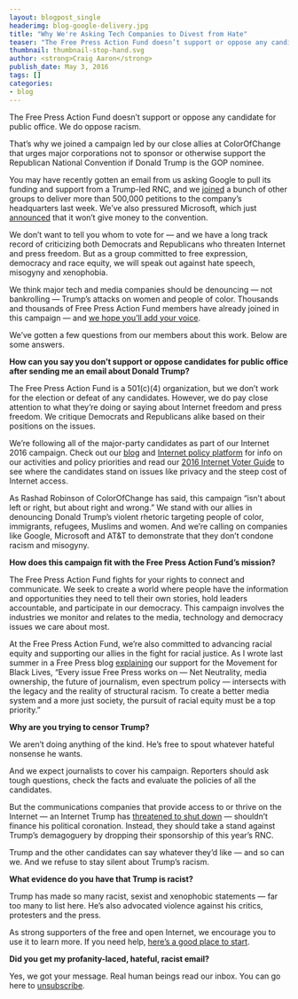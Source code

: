 ```yaml
---
layout: blogpost_single
headerimg: blog-google-delivery.jpg
title: "Why We're Asking Tech Companies to Divest from Hate"
teaser: "The Free Press Action Fund doesn’t support or oppose any candidate for public office. We do oppose racism."
thumbnail: thumbnail-stop-hand.svg
author: <strong>Craig Aaron</strong>
publish_date: May 3, 2016
tags: []
categories:
- blog
---
```

The Free Press Action Fund doesn’t support or oppose any candidate for public office. We do oppose racism.

That’s why we joined a campaign led by our close allies at ColorOfChange that urges major corporations not to sponsor or otherwise support the Republican National Convention if Donald Trump is the GOP nominee.

You may have recently gotten an email from us asking Google to pull its funding and support from a Trump-led RNC, and we <a href='https://twitter.com/wearevsgoliath/status/725749214181912576'>joined</a> a bunch of other groups to deliver more than 500,000 petitions to the company’s headquarters last week. We’ve also pressured Microsoft, which just <a href='http://www.nytimes.com/politics/first-draft/2016/04/29/microsoft-will-not-donate-money-to-republicans-convention/'>announced</a> that it won’t give money to the convention.

We don’t want to tell you whom to vote for — and we have a long track record of criticizing both Democrats and Republicans who threaten Internet and press freedom. But as a group committed to free expression, democracy and race equity, we will speak out against hate speech, misogyny and xenophobia.

We think major tech and media companies should be denouncing — not bankrolling — Trump’s attacks on women and people of color. Thousands and thousands of Free Press Action Fund members have already joined in this campaign — and <a href='http://act.freepress.net/sign/internet_2016_rnc?source=FPblog'>we hope you’ll add your voice</a>.

We’ve gotten a few questions from our members about this work. Below are some answers.

<strong>How can you say you don’t support or oppose candidates for public office after sending me an email about Donald Trump?</strong>

The Free Press Action Fund is a 501(c)(4) organization, but we don’t work for the election or defeat of any candidates. However, we do pay close attention to what they’re doing or saying about Internet freedom and press freedom. We critique Democrats and Republicans alike based on their positions on the issues.

We’re following all of the major-party candidates as part of our Internet 2016 campaign. Check out our <a href='https://internet2016.net/blog/'>blog</a> and <a href='https://internet2016.net/policyplatform/'>Internet policy platform</a> for info on our activities and policy priorities and read our <a href='https://internet2016.net/voter-guide/'>2016 Internet Voter Guide</a> to see where the candidates stand on issues like privacy and the steep cost of Internet access.

As Rashad Robinson of ColorOfChange has said, this campaign “isn’t about left or right, but about right and wrong.” We stand with our allies in denouncing Donald Trump’s violent rhetoric targeting people of color, immigrants, refugees, Muslims and women. And we’re calling on companies like Google, Microsoft and AT&T to demonstrate that they don’t condone racism and misogyny.

<strong>How does this campaign fit with the Free Press Action Fund’s mission?</strong>

The Free Press Action Fund fights for your rights to connect and communicate. We seek to create a world where people have the information and opportunities they need to tell their own stories, hold leaders accountable, and participate in our democracy. This campaign involves the industries we monitor and relates to the media, technology and democracy issues we care about most.

At the Free Press Action Fund, we’re also committed to advancing racial equity and supporting our allies in the fight for racial justice. As I wrote last summer in a Free Press blog <a href='http://www.freepress.net/blog/2015/08/14/we-stand-blacklivesmatter'>explaining</a> our support for the Movement for Black Lives, “Every issue Free Press works on — Net Neutrality, media ownership, the future of journalism, even spectrum policy — intersects with the legacy and the reality of structural racism. To create a better media system and a more just society, the pursuit of racial equity must be a top priority.”

<strong>Why are you trying to censor Trump?</strong>

We aren’t doing anything of the kind. He’s free to spout whatever hateful nonsense he wants.

And we expect journalists to cover his campaign. Reporters should ask tough questions, check the facts and evaluate the policies of all the candidates.

But the communications companies that provide access to or thrive on the Internet — an Internet Trump has <a href='http://www.thedailybeast.com/articles/2015/12/08/dear-donald-trump-only-despots-close-up-the-internet.html'>threatened to shut down</a> — shouldn’t finance his political coronation. Instead, they should take a stand against Trump’s demagoguery by dropping their sponsorship of this year’s RNC.

Trump and the other candidates can say whatever they’d like — and so can we. And we refuse to stay silent about Trump’s racism.

<strong>What evidence do you have that Trump is racist?</strong>

Trump has made so many racist, sexist and xenophobic statements — far too many to list here. He’s also advocated violence against his critics, protesters and the press.

As strong supporters of the free and open Internet, we encourage you to use it to learn more. If you need help, <a href='http://lmgtfy.com/?q=racist+statements+by+donald+trump'>here’s a good place to start</a>.

<strong>Did you get my profanity-laced, hateful, racist email?</strong>

Yes, we got your message. Real human beings read our inbox. You can go here to <a href='http://act.freepress.net/unsubscribe/unsubscribe_freepress/'>unsubscribe</a>.

